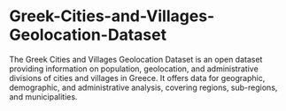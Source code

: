 # Greek-Cities-and-Villages-Geolocation-Dataset
The Greek Cities and Villages Geolocation Dataset is an open dataset providing information on population, geolocation, and administrative divisions of cities and villages in Greece. It offers data for geographic, demographic, and administrative analysis, covering regions, sub-regions, and municipalities.
